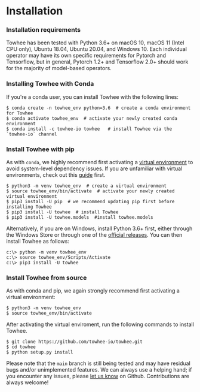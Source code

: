 # Installation

### Installation requirements

Towhee has been tested with Python 3.6+ on macOS 10, macOS 11 (Intel CPU only), Ubuntu 18.04, Ubuntu 20.04, and Windows 10. Each individual operator may have its own specific requirements for Pytorch and Tensorflow, but in general, Pytorch 1.2+ and Tensorflow 2.0+ should work for the majority of model-based operators.

### Installing Towhee with Conda

If you're a conda user, you can install Towhee with the following lines:

```shell
$ conda create -n towhee_env python=3.6  # create a conda environment for Towhee
$ conda activate towhee_env  # activate your newly created conda environment
$ conda install -c towhee-io towhee   # install Towhee via the `towhee-io` channel
```

### Install Towhee with pip

As with `conda`, we highly recommend first activating a [virtual environment](https://docs.python.org/3/library/venv.html) to avoid system-level dependency issues. If you are unfamiliar with virtual environments, check out this [guide](https://packaging.python.org/en/latest/guides/installing-using-pip-and-virtual-environments/) first.

```shell
$ python3 -m venv towhee_env  # create a virtual environment
$ source towhee_env/bin/activate  # activate your newly created virtual environment
$ pip3 install -U pip  # we recommend updating pip first before installing Towhee
$ pip3 install -U towhee  # install Towhee
$ pip3 install -U towhee.models  #install towhee.models
```

Alternatively, if you are on Windows, install Python 3.6+ first, either through the Windows Store or through one of the [official releases](https://www.python.org/downloads/windows). You can then install Towhee as follows:

```console
c:\> python -m venv towhee_env
c:\> source towhee_env/Scripts/Activate
c:\> pip3 install -U towhee
```

### Install Towhee from source

As with conda and pip, we again strongly recommend first activating a virtual environment:

```shell
$ python3 -m venv towhee_env
$ source towhee_env/bin/activate
```

After activating the virtual enviroment, run the following commands to install Towhee.

```shell
$ git clone https://github.com/towhee-io/towhee.git
$ cd towhee
$ python setup.py install
```

Please note that the `main` branch is still being tested and may have residual bugs and/or unimplemented features. We can always use a helping hand; if you encounter any issues, please [let us know](https://github.com/towhee-io/towhee/issues/new/choose) on Github. Contributions are always welcome!
